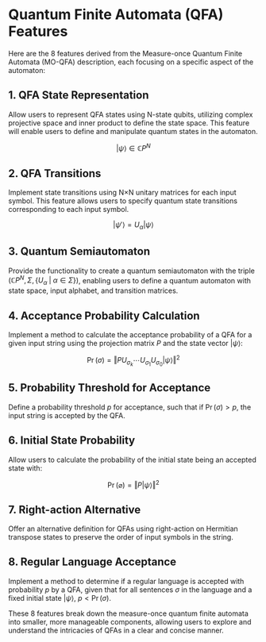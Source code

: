 # Quantum Finite Automata (QFA) Features

Here are the 8 features derived from the Measure-once Quantum Finite Automata (MO-QFA) description, each focusing on a specific aspect of the automaton:

## 1. QFA State Representation
Allow users to represent QFA states using N-state qubits, utilizing complex projective space and inner product to define the state space. This feature will enable users to define and manipulate quantum states in the automaton.

$$
|\psi\rangle \in \mathbb{C}P^N
$$

## 2. QFA Transitions
Implement state transitions using N×N unitary matrices for each input symbol. This feature allows users to specify quantum state transitions corresponding to each input symbol.

$$
|\psi'\rangle = U_\alpha |\psi\rangle
$$

## 3. Quantum Semiautomaton
Provide the functionality to create a quantum semiautomaton with the triple $(\mathbb{C}P^N, \Sigma, \{U_\alpha\;|\;\alpha\in\Sigma\})$, enabling users to define a quantum automaton with state space, input alphabet, and transition matrices.

## 4. Acceptance Probability Calculation
Implement a method to calculate the acceptance probability of a QFA for a given input string using the projection matrix $P$ and the state vector $|\psi\rangle$:

$$
\operatorname{Pr}(\sigma) = \Vert P U_{\sigma_k} \cdots U_{\sigma_1} U_{\sigma_0}|\psi\rangle\Vert^2
$$

## 5. Probability Threshold for Acceptance
Define a probability threshold $p$ for acceptance, such that if $\operatorname{Pr}(\sigma) > p$, the input string is accepted by the QFA.

## 6. Initial State Probability
Allow users to calculate the probability of the initial state being an accepted state with:

$$
\operatorname{Pr}(\varnothing)= \Vert P |\psi\rangle\Vert^2
$$

## 7. Right-action Alternative
Offer an alternative definition for QFAs using right-action on Hermitian transpose states to preserve the order of input symbols in the string.

## 8. Regular Language Acceptance
Implement a method to determine if a regular language is accepted with probability $p$ by a QFA, given that for all sentences $\sigma$ in the language and a fixed initial state $|\psi\rangle$, $p < \operatorname{Pr}(\sigma)$.

These 8 features break down the measure-once quantum finite automata into smaller, more manageable components, allowing users to explore and understand the intricacies of QFAs in a clear and concise manner.
